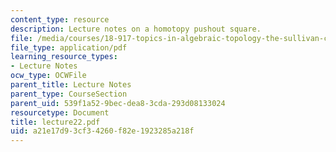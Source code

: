 ```yaml
---
content_type: resource
description: Lecture notes on a homotopy pushout square.
file: /media/courses/18-917-topics-in-algebraic-topology-the-sullivan-conjecture-fall-2007/a21e17d93cf34260f82e1923285a218f_lecture22.pdf
file_type: application/pdf
learning_resource_types:
- Lecture Notes
ocw_type: OCWFile
parent_title: Lecture Notes
parent_type: CourseSection
parent_uid: 539f1a52-9bec-dea8-3cda-293d08133024
resourcetype: Document
title: lecture22.pdf
uid: a21e17d9-3cf3-4260-f82e-1923285a218f
---
```

